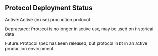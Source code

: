 ## Protocol Deployment Status

Active: Active (in use) production protocol

Depracated: Protocol is no longer in active use, may be used on historical data

Future: Protocol spec has been released, but protocol in bt in an active production environment

